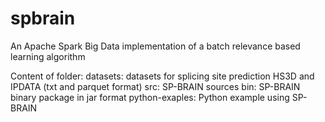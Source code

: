 # spbrain
An Apache Spark Big Data implementation of a batch relevance based learning algorithm

Content of folder:
datasets: datasets for splicing site prediction HS3D and IPDATA (txt and parquet format)
src: SP-BRAIN sources
bin: SP-BRAIN binary package in jar format 
python-exaples: Python example using SP-BRAIN
